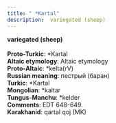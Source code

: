 ```yaml
---
title: " *Kartal"
description:  variegated (sheep)
---
```

<p data-pagefind-weight="0.5">
<strong> variegated (sheep)</strong><br><br>
<strong>Proto-Turkic</strong>:  *Kartal<br>
<strong>Altaic etymology</strong>:  Altaic etymology<br>
<strong> Proto-Altaic</strong>:  *kelta(rV)<br>
<strong>Russian meaning</strong>:  пестрый (баран)<br>
<strong>Turkic</strong>:  *Kartal<br>
<strong>Mongolian</strong>:  *kaltar<br>
<strong>Tungus-Manchu</strong>:  *kelder<br>
<strong>Comments</strong>:  EDT 648-649.<br>
<strong>Karakhanid</strong>:  qartal qoj (MK)<br>

</p>
